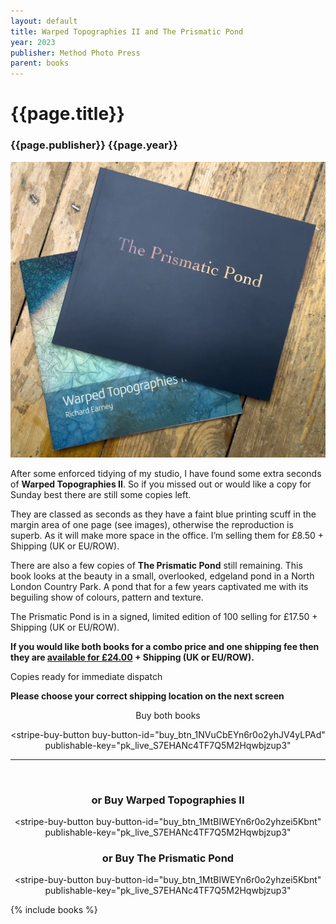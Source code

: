 ```yaml
---
layout: default
title: Warped Topographies II and The Prismatic Pond
year: 2023
publisher: Method Photo Press
parent: books
---
```


# {{page.title}}

### {{page.publisher}} {{page.year}}

![{{page.title}}](warped-prismatic.webp "{{page.title}}")

After some enforced tidying of my studio, I have found some extra seconds of **Warped Topographies II**. So if you missed out or would like a copy for Sunday best there are still some copies left.

They are classed as seconds as they have a faint blue printing scuff in the margin area of one page (see images), otherwise the reproduction is superb. As it will make more space in the office. I’m selling them for £8.50 + Shipping (UK or EU/ROW). 

There are also a few copies of **The Prismatic Pond** still remaining. This book looks at the beauty in a small, overlooked, edgeland pond in a North London Country Park. A pond that for a few years captivated me with its beguiling show of colours, pattern and texture. 

The Prismatic Pond is in a signed, limited edition of 100 selling for £17.50  + Shipping (UK or EU/ROW).

**If you would like both books for a combo price and one shipping fee then they are [available for £24.00](#buy-both-books) + Shipping (UK or EU/ROW).**

Copies ready for immediate dispatch


**Please choose your correct shipping location on the next screen**

<div align="center"

<h2>Buy both books</h2>

<script async
  src="https://js.stripe.com/v3/buy-button.js">
</script>

<stripe-buy-button
  buy-button-id="buy_btn_1NVuCbEYn6r0o2yhJV4yLPAd"
  publishable-key="pk_live_S7EHANc4TF7Q5M2Hqwbjzup3"
>
</stripe-buy-button>

<hr />
<br />

<h3>or Buy Warped Topographies II</h3>

<script async
  src="https://js.stripe.com/v3/buy-button.js">
</script>

<stripe-buy-button
  buy-button-id="buy_btn_1MtBIWEYn6r0o2yhzei5Kbnt"
  publishable-key="pk_live_S7EHANc4TF7Q5M2Hqwbjzup3"
>
</stripe-buy-button>

<h3>or Buy The Prismatic Pond</h3>

<script async
  src="https://js.stripe.com/v3/buy-button.js">
</script>

<stripe-buy-button
  buy-button-id="buy_btn_1MtBIWEYn6r0o2yhzei5Kbnt"
  publishable-key="pk_live_S7EHANc4TF7Q5M2Hqwbjzup3"
>
</stripe-buy-button>

</div>


{% include books %}